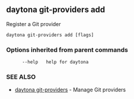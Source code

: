 ## daytona git-providers add

Register a Git provider

```
daytona git-providers add [flags]
```

### Options inherited from parent commands

```
      --help   help for daytona
```

### SEE ALSO

* [daytona git-providers](daytona_git-providers.md)	 - Manage Git providers

